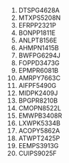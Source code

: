 1. DTSPG4628A
2. MTXPS5208N
3. EFRPP2321P
4. BONPP1811E
5. ANLPT8156E
6. AHMPN1415B
7. BWFPG6294J
8. FOPPD3473G
9. EPMPR6081B
10. AMRPY7663C
11. AIFPF5490G
12. MIDPK2409J
13. BPGPR8210B
14. CMOPN8522L
15. EMWPB3408R
16. LXWPK5334B
17. ACOPY5862A
18. ATWPT2425P
19. EEMPS3913G
20. CUIPS9025F
